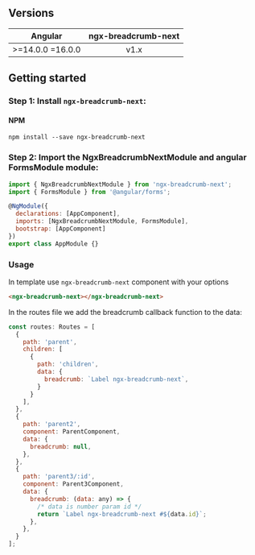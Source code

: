 ## Versions

| Angular          | ngx-breadcrumb-next |
|------------------|:---------:|
| >=14.0.0 =16.0.0 |   v1.x    |

## Getting started
### Step 1: Install `ngx-breadcrumb-next`:

#### NPM
```shell
npm install --save ngx-breadcrumb-next
```

### Step 2: Import the NgxBreadcrumbNextModule and angular FormsModule module:
```js
import { NgxBreadcrumbNextModule } from 'ngx-breadcrumb-next';
import { FormsModule } from '@angular/forms';

@NgModule({
  declarations: [AppComponent],
  imports: [NgxBreadcrumbNextModule, FormsModule],
  bootstrap: [AppComponent]
})
export class AppModule {}
```

### Usage
In template use `ngx-breadcrumb-next` component with your options

```html
<ngx-breadcrumb-next></ngx-breadcrumb-next>
```

In the routes file we add the breadcrumb callback function to the data:
```js
const routes: Routes = [
  {
    path: 'parent',
    children: [
      {
        path: 'children',
        data: {
          breadcrumb: `Label ngx-breadcrumb-next`,
        }
      }
    ],
  },
  {
    path: 'parent2',
    component: ParentComponent,
    data: {
      breadcrumb: null,
    },
  },
  {
    path: 'parent3/:id',
    component: Parent3Component,
    data: {
      breadcrumb: (data: any) => {
        /* data is number param id */
        return `Label ngx-breadcrumb-next #${data.id}`;
      },
    },
  }
];
```
